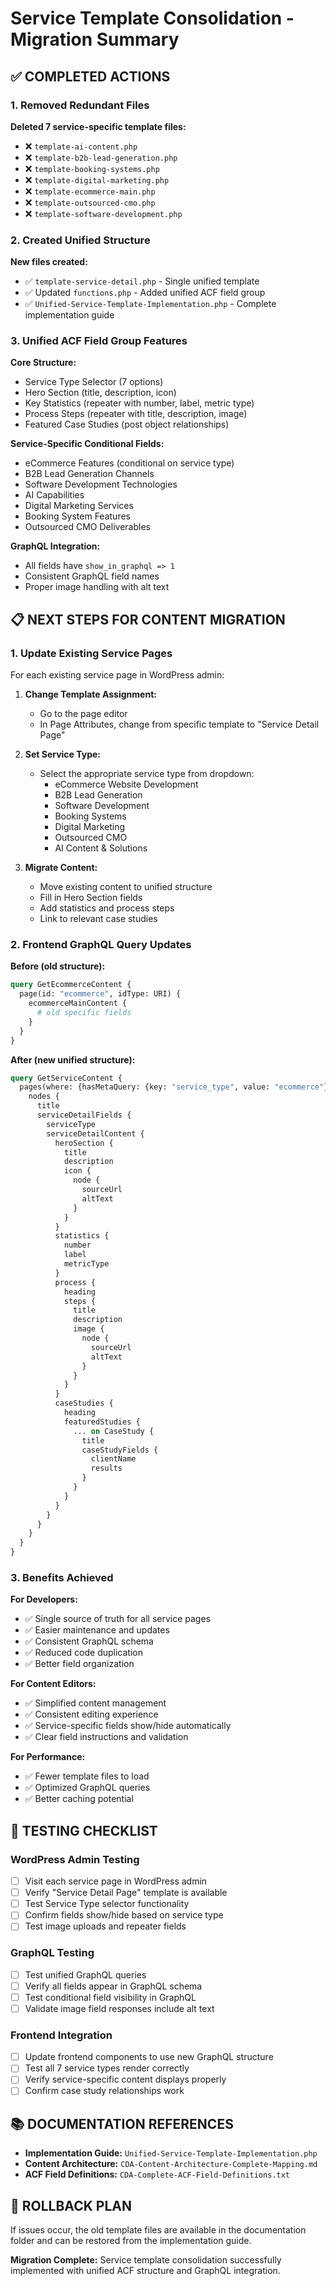# Service Template Consolidation - Migration Summary

## ✅ COMPLETED ACTIONS

### 1. Removed Redundant Files
**Deleted 7 service-specific template files:**
- ❌ `template-ai-content.php`
- ❌ `template-b2b-lead-generation.php`
- ❌ `template-booking-systems.php`
- ❌ `template-digital-marketing.php`
- ❌ `template-ecommerce-main.php`
- ❌ `template-outsourced-cmo.php`
- ❌ `template-software-development.php`

### 2. Created Unified Structure
**New files created:**
- ✅ `template-service-detail.php` - Single unified template
- ✅ Updated `functions.php` - Added unified ACF field group
- ✅ `Unified-Service-Template-Implementation.php` - Complete implementation guide

### 3. Unified ACF Field Group Features

**Core Structure:**
- Service Type Selector (7 options)
- Hero Section (title, description, icon)
- Key Statistics (repeater with number, label, metric type)
- Process Steps (repeater with title, description, image)
- Featured Case Studies (post object relationships)

**Service-Specific Conditional Fields:**
- eCommerce Features (conditional on service type)
- B2B Lead Generation Channels
- Software Development Technologies
- AI Capabilities
- Digital Marketing Services  
- Booking System Features
- Outsourced CMO Deliverables

**GraphQL Integration:**
- All fields have `show_in_graphql => 1`
- Consistent GraphQL field names
- Proper image handling with alt text

## 📋 NEXT STEPS FOR CONTENT MIGRATION

### 1. Update Existing Service Pages
For each existing service page in WordPress admin:

1. **Change Template Assignment:**
   - Go to the page editor
   - In Page Attributes, change from specific template to "Service Detail Page"

2. **Set Service Type:**
   - Select the appropriate service type from dropdown:
     - eCommerce Website Development
     - B2B Lead Generation  
     - Software Development
     - Booking Systems
     - Digital Marketing
     - Outsourced CMO
     - AI Content & Solutions

3. **Migrate Content:**
   - Move existing content to unified structure
   - Fill in Hero Section fields
   - Add statistics and process steps
   - Link to relevant case studies

### 2. Frontend GraphQL Query Updates

**Before (old structure):**
```graphql
query GetEcommerceContent {
  page(id: "ecommerce", idType: URI) {
    ecommerceMainContent {
      # old specific fields
    }
  }
}
```

**After (new unified structure):**
```graphql
query GetServiceContent {
  pages(where: {hasMetaQuery: {key: "service_type", value: "ecommerce"}}) {
    nodes {
      title
      serviceDetailFields {
        serviceType
        serviceDetailContent {
          heroSection {
            title
            description
            icon {
              node {
                sourceUrl
                altText
              }
            }
          }
          statistics {
            number
            label
            metricType
          }
          process {
            heading
            steps {
              title
              description
              image {
                node {
                  sourceUrl
                  altText
                }
              }
            }
          }
          caseStudies {
            heading
            featuredStudies {
              ... on CaseStudy {
                title
                caseStudyFields {
                  clientName
                  results
                }
              }
            }
          }
        }
      }
    }
  }
}
```

### 3. Benefits Achieved

**For Developers:**
- ✅ Single source of truth for all service pages
- ✅ Easier maintenance and updates  
- ✅ Consistent GraphQL schema
- ✅ Reduced code duplication
- ✅ Better field organization

**For Content Editors:**
- ✅ Simplified content management
- ✅ Consistent editing experience
- ✅ Service-specific fields show/hide automatically
- ✅ Clear field instructions and validation

**For Performance:**
- ✅ Fewer template files to load
- ✅ Optimized GraphQL queries
- ✅ Better caching potential

## 🧪 TESTING CHECKLIST

### WordPress Admin Testing
- [ ] Visit each service page in WordPress admin
- [ ] Verify "Service Detail Page" template is available  
- [ ] Test Service Type selector functionality
- [ ] Confirm fields show/hide based on service type
- [ ] Test image uploads and repeater fields

### GraphQL Testing  
- [ ] Test unified GraphQL queries
- [ ] Verify all fields appear in GraphQL schema
- [ ] Test conditional field visibility in GraphQL
- [ ] Validate image field responses include alt text

### Frontend Integration
- [ ] Update frontend components to use new GraphQL structure
- [ ] Test all 7 service types render correctly
- [ ] Verify service-specific content displays properly
- [ ] Confirm case study relationships work

## 📚 DOCUMENTATION REFERENCES

- **Implementation Guide:** `Unified-Service-Template-Implementation.php`
- **Content Architecture:** `CDA-Content-Architecture-Complete-Mapping.md`
- **ACF Field Definitions:** `CDA-Complete-ACF-Field-Definitions.txt`

## 🚨 ROLLBACK PLAN

If issues occur, the old template files are available in the documentation folder and can be restored from the implementation guide.

**Migration Complete:** Service template consolidation successfully implemented with unified ACF structure and GraphQL integration.